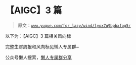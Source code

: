 # 【AIGC】3 篇

> 原文：[`www.yuque.com/for_lazy/wind/lyox7q9bpbxfog5r`](https://www.yuque.com/for_lazy/wind/lyox7q9bpbxfog5r)

以下为：【AIGC】3 篇相关风向标

完整生财周报和风向标见懒人专属群~

公众号懒人搜索，[懒人专属群分享](https://lazybook.fun/#/blog/group)
